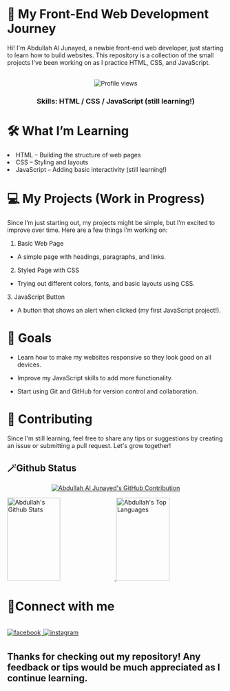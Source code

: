 <h1>🌱 My Front-End Web Development Journey</h1>
Hi! I'm Abdullah Al Junayed, a newbie front-end web developer, just starting to learn how to build websites. This repository is a collection of the small projects I’ve been working on as I practice HTML, CSS, and JavaScript.<br>

<div align="center"><br>

<span width="200px">
  
  ![Profile views](https://komarev.com/ghpvc/?username=abdullah-al-junayed&color=red)

<span>

<h3>Skills: HTML / CSS / JavaScript (still learning!)</h3>

</div>


<h1>🛠️ What I’m Learning</h1>
<li>HTML – Building the structure of web pages</li>
<li>CSS – Styling and layouts</li>
<li>JavaScript – Adding basic interactivity (still learning!)</li>

<h1>💻 My Projects (Work in Progress)</h1>
Since I’m just starting out, my projects might be simple, but I’m excited to improve over time. Here are a few things I’m working on:

1. Basic Web Page
<ul><li>A simple page with headings, paragraphs, and links.</li></ul>

2. Styled Page with CSS
<ul><li>Trying out different colors, fonts, and basic layouts using CSS.</li></ul>
3. JavaScript Button
<ul><li>A button that shows an alert when clicked (my first JavaScript project!).</li></ul>
                                                                                        
<h1>🎯 Goals</h1>

<ul><li>Learn how to make my websites responsive so they look good on all devices.</li></ul>
<ul><li>Improve my JavaScript skills to add more functionality.</li></ul>
<ul><li>Start using Git and GitHub for version control and collaboration.</li></ul>

<h1>🤝 Contributing</h1>
Since I'm still learning, feel free to share any tips or suggestions by creating an issue or submitting a pull request. Let's grow together!

<h2>🪄Github Status</h2>
<p align="center">
  <a href="https://github.com/abdullah-al-junayed">
    <img src="https://github-profile-summary-cards.vercel.app/api/cards/profile-details?username=abdullah-al-junayed&theme=radical" alt="Abdullah Al Junayed's GitHub Contribution"/>
  </a>
</p>

<a>
  <a href="https://github.com/abdullah-al-junayed">
    <img alt="Abdullah's Github Stats" src="https://denvercoder1-github-readme-stats.vercel.app/api?username=abdullah-al-junayed&show_icons=true&count_private=true&theme=react&border_color=7F3FBF&bg_color=0D1117&title_color=F85D7F&icon_color=F8D866" height="192px" width="49.5%"/>
  </a>
  <a href="https://github.com/abdullah-al-junayed">
    <img alt="Abdullah's Top Languages" src="https://denvercoder1-github-readme-stats.vercel.app/api/top-langs/?username=abdullah-al-junayed&langs_count=8&layout=compact&theme=react&border_color=7F3FBF&bg_color=0D1117&title_color=F85D7F&icon_color=F8D866" height="192px" width="49.5%"/>
  </a>
<h1>🔗Connect with me</h1>

<div aling="center">
<br/>
  
<a href="https://www.facebook.com/junayed.06/" target="_blank">
  <img src="https://img.shields.io/badge/facebook-%232E87FB.svg?&style=for-the-badge&logo=facebook&logoColor=white" alt="facebook" style="margin-bottom: 5px; margin-right: 2px;" />
</a>


<a href="https://www.instagram.com/_.extreme._.pain._/" target="_blank">
  <img src="https://img.shields.io/badge/instagram-%23E4405F.svg?&style=for-the-badge&logo=instagram&logoColor=white" alt="instagram" style="margin-bottom: 5px; margin-right: 2px;" />
</a>



  
</div>


  


<h2>Thanks for checking out my repository! Any feedback or tips would be much appreciated as I continue learning.</h2>
